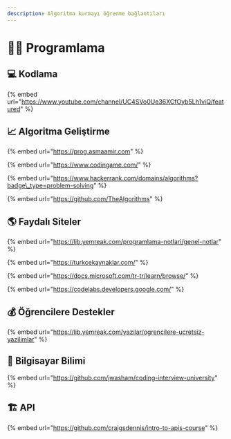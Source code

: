 ```yaml
---
description: Algoritma kurmayı öğrenme bağlantıları
---
```


# 👨‍💻 Programlama

##  💻 Kodlama

{% embed url="https://www.youtube.com/channel/UC4SVo0Ue36XCfOyb5Lh1viQ/featured" %}

## 📈 Algoritma Geliştirme

{% embed url="https://prog.asmaamir.com" %}

{% embed url="https://www.codingame.com/" %}

{% embed url="https://www.hackerrank.com/domains/algorithms?badge\_type=problem-solving" %}

{% embed url="https://github.com/TheAlgorithms" %}

## 🌎 Faydalı Siteler

{% embed url="https://lib.yemreak.com/programlama-notlari/genel-notlar" %}

{% embed url="https://turkcekaynaklar.com/" %}

{% embed url="https://docs.microsoft.com/tr-tr/learn/browse/" %}

{% embed url="https://codelabs.developers.google.com/" %}

## 💰 Öğrencilere Destekler

{% embed url="https://lib.yemreak.com/yazilar/ogrencilere-ucretsiz-yazilimlar" %}

## 🧪 Bilgisayar Bilimi

{% embed url="https://github.com/jwasham/coding-interview-university" %}

## 🏗️ API

{% embed url="https://github.com/craigsdennis/intro-to-apis-course" %}





